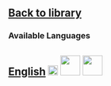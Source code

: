 ## [Back to library](https://fieldguides.github.io/library/)
### Available Languages
## [English](https://fieldguides.github.io/guide09/en) [<img src="https://fieldguides.github.io/library/resources/icons/pwa.png" height="20px"/>](https://fieldguides.github.io/guide09/en) [<img src="https://fieldguides.github.io/library/resources/icons/epub.png" height="40px"/>](https://fieldguides.github.io/guide09/en/download/guide1.epub) [<img src="https://fieldguides.github.io/library/resources/icons/pdf.png" height="40px"/>](https://fieldguides.github.io/guide09/en/download/guide1.pdf)


